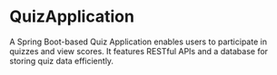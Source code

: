 # QuizApplication
A Spring Boot-based Quiz Application enables users to participate in quizzes and view scores. It features  RESTful APIs and a database for storing quiz data efficiently.
